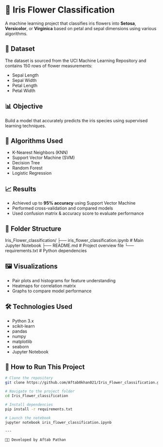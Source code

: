 # 🌸 Iris Flower Classification

A machine learning project that classifies iris flowers into **Setosa**, **Versicolor**, or **Virginica** based on petal and sepal dimensions using various algorithms.

## 📂 Dataset

The dataset is sourced from the UCI Machine Learning Repository and contains 150 rows of flower measurements:
- Sepal Length
- Sepal Width
- Petal Length
- Petal Width

## 📊 Objective

Build a model that accurately predicts the iris species using supervised learning techniques.

## 🧠 Algorithms Used

- K-Nearest Neighbors (KNN)
- Support Vector Machine (SVM)
- Decision Tree
- Random Forest
- Logistic Regression

## 📈 Results

- Achieved up to **95% accuracy** using Support Vector Machine
- Performed cross-validation and compared models
- Used confusion matrix & accuracy score to evaluate performance

## 📁 Folder Structure

Iris_Flower_classification/
├── iris_flower_classification.ipynb # Main Jupyter Notebook
├── README.md # Project overview file
└── requirements.txt # Python dependencies


## 🖼️ Visualizations

- Pair plots and histograms for feature understanding
- Heatmaps for correlation matrix
- Graphs to compare model performance

## 🛠️ Technologies Used

- Python 3.x
- scikit-learn
- pandas
- numpy
- matplotlib
- seaborn
- Jupyter Notebook

## 🚀 How to Run This Project

```bash
# Clone the repository
git clone https://github.com/Aftab0khan021/Iris_Flower_classification.git

# Navigate to the project folder
cd Iris_Flower_classification

# Install dependencies
pip install -r requirements.txt

# Launch the notebook
jupyter notebook iris_flower_classification.ipynb

---

👨‍💻 Developed by Aftab Pathan
